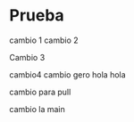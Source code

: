 # Prueba
cambio 1
cambio 2

Cambio 3

cambio4
cambio gero
hola hola

cambio para pull
 
 cambio la main